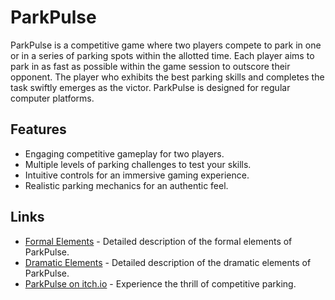 # ParkPulse

ParkPulse is a competitive game where two players compete to park in one or in a series of parking spots within the allotted time. Each player aims to park in as fast as possible within the game session to outscore their opponent. The player who exhibits the best parking skills and completes the task swiftly emerges as the victor. ParkPulse is designed for regular computer platforms.

## Features

- Engaging competitive gameplay for two players.
- Multiple levels of parking challenges to test your skills.
- Intuitive controls for an immersive gaming experience.
- Realistic parking mechanics for an authentic feel.

## Links

- [Formal Elements](formal-elements.md) - Detailed description of the formal elements of ParkPulse.
- [Dramatic Elements](dramatic-elements.md) - Detailed description of the dramatic elements of ParkPulse.
- [ParkPulse on itch.io](https://parkpulse.itch.io/parkpuse) - Experience the thrill of competitive parking.
